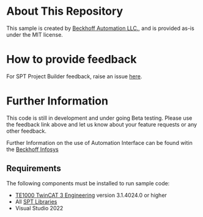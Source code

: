 # About This Repository

This sample is created by [Beckhoff Automation LLC.](https://www.beckhoff.com/en-us/), and is provided as-is under the MIT license.

# How to provide feedback

For SPT Project Builder feedback, raise an issue [here](https://github.com/Beckhoff-USA-Community/SPT_Project_Builder/issues).

# Further Information
This code is still in development and under going Beta testing. Please use the feedback link above and let us know about your feature requests or any other feedback.

Further Information on the use of Automation Interface can be found witin the [Beckhoff Infosys](https://infosys.beckhoff.com/content/1033/tc3_automationinterface/index.html?id=3954232867334285510)
## Requirements

The following components must be installed to run sample code:

- [TE1000 TwinCAT 3 Engineering](https://www.beckhoff.com/en-en/products/automation/twincat/te1xxx-twincat-3-engineering/te1000.html) version 3.1.4024.0 or higher
- All [SPT Libraries](https://github.com/Beckhoff-USA-Community/SPT-Libraries)
- Visual Studio 2022
